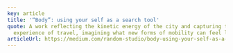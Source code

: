 ```yaml
---
key: article
title: '“Body”: using your self as a search tool'
quote: A work reflecting the kinetic energy of the city and capturing the
  experience of travel, imagining what new forms of mobility can feel like
articleUrl: https://medium.com/random-studio/body-using-your-self-as-a-search-tool-a5d8480988b9
---
```

